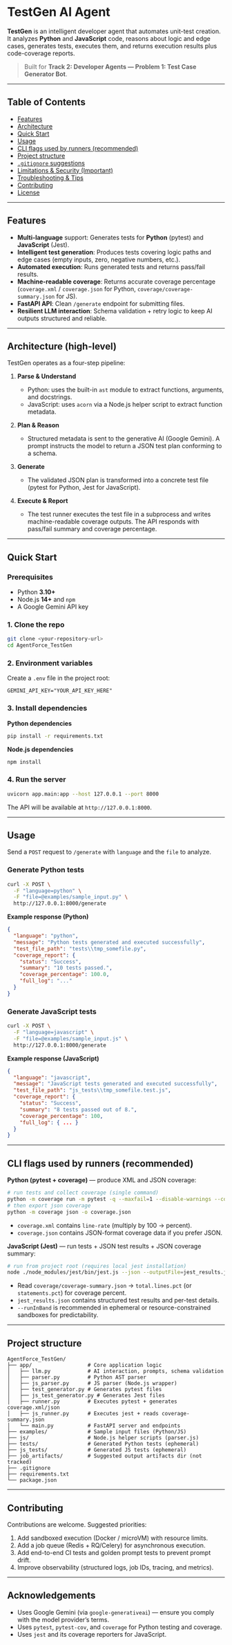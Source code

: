 # TestGen AI Agent

**TestGen** is an intelligent developer agent that automates unit-test creation. It analyzes **Python** and **JavaScript** code, reasons about logic and edge cases, generates tests, executes them, and returns execution results plus code-coverage reports.

> Built for **Track 2: Developer Agents — Problem 1: Test Case Generator Bot**.

---

## Table of Contents

* [Features](#features)
* [Architecture](#architecture)
* [Quick Start](#quick-start)
* [Usage](#usage)
* [CLI flags used by runners (recommended)](#cli-flags-used-by-runners-recommended)
* [Project structure](#project-structure)
* [`.gitignore` suggestions](#gitignore-suggestions)
* [Limitations & Security (Important)](#limitations--security-important)
* [Troubleshooting & Tips](#troubleshooting--tips)
* [Contributing](#contributing)
* [License](#license)

---

## Features

* **Multi-language** support: Generates tests for **Python** (pytest) and **JavaScript** (Jest).
* **Intelligent test generation**: Produces tests covering logic paths and edge cases (empty inputs, zero, negative numbers, etc.).
* **Automated execution**: Runs generated tests and returns pass/fail results.
* **Machine-readable coverage**: Returns accurate coverage percentage (`coverage.xml` / `coverage.json` for Python, `coverage/coverage-summary.json` for JS).
* **FastAPI API**: Clean `/generate` endpoint for submitting files.
* **Resilient LLM interaction**: Schema validation + retry logic to keep AI outputs structured and reliable.

---

## Architecture (high-level)

TestGen operates as a four-step pipeline:

1. **Parse & Understand**

   * Python: uses the built-in `ast` module to extract functions, arguments, and docstrings.
   * JavaScript: uses `acorn` via a Node.js helper script to extract function metadata.

2. **Plan & Reason**

   * Structured metadata is sent to the generative AI (Google Gemini). A prompt instructs the model to return a JSON test plan conforming to a schema.

3. **Generate**

   * The validated JSON plan is transformed into a concrete test file (pytest for Python, Jest for JavaScript).

4. **Execute & Report**

   * The test runner executes the test file in a subprocess and writes machine-readable coverage outputs. The API responds with pass/fail summary and coverage percentage.

---

## Quick Start

### Prerequisites

* Python **3.10+**
* Node.js **14+** and `npm`
* A Google Gemini API key

### 1. Clone the repo

```bash
git clone <your-repository-url>
cd AgentForce_TestGen
```

### 2. Environment variables

Create a `.env` file in the project root:

```env
GEMINI_API_KEY="YOUR_API_KEY_HERE"
```

### 3. Install dependencies

**Python dependencies**

```bash
pip install -r requirements.txt
```

**Node.js dependencies**

```bash
npm install
```

### 4. Run the server

```bash
uvicorn app.main:app --host 127.0.0.1 --port 8000
```

The API will be available at `http://127.0.0.1:8000`.

---

## Usage

Send a `POST` request to `/generate` with `language` and the `file` to analyze.

### Generate Python tests

```bash
curl -X POST \
  -F "language=python" \
  -F "file=@examples/sample_input.py" \
  http://127.0.0.1:8000/generate
```

**Example response (Python)**

```json
{
  "language": "python",
  "message": "Python tests generated and executed successfully",
  "test_file_path": "tests\\tmp_somefile.py",
  "coverage_report": {
    "status": "Success",
    "summary": "10 tests passed.",
    "coverage_percentage": 100.0,
    "full_log": "..."
  }
}
```

### Generate JavaScript tests

```bash
curl -X POST \
  -F "language=javascript" \
  -F "file=@examples/sample_input.js" \
  http://127.0.0.1:8000/generate
```

**Example response (JavaScript)**

```json
{
  "language": "javascript",
  "message": "JavaScript tests generated and executed successfully",
  "test_file_path": "js_tests\\tmp_somefile.test.js",
  "coverage_report": {
    "status": "Success",
    "summary": "8 tests passed out of 8.",
    "coverage_percentage": 100,
    "full_log": { ... }
  }
}
```

---

## CLI flags used by runners (recommended)

**Python (pytest + coverage)** — produce XML and JSON coverage:

```bash
# run tests and collect coverage (single command)
python -m coverage run -m pytest -q --maxfail=1 --disable-warnings --cov=examples --cov-report=xml:coverage.xml
# then export json coverage
python -m coverage json -o coverage.json
```

* `coverage.xml` contains `line-rate` (multiply by 100 → percent).
* `coverage.json` contains JSON-format coverage data if you prefer JSON.

**JavaScript (Jest)** — run tests + JSON test results + JSON coverage summary:

```bash
# run from project root (requires local jest installation)
node ./node_modules/jest/bin/jest.js --json --outputFile=jest_results.json --coverage --coverageReporters=json-summary --runInBand
```

* Read `coverage/coverage-summary.json` → `total.lines.pct` (or `statements.pct`) for coverage percent.
* `jest_results.json` contains structured test results and per-test details.
* `--runInBand` is recommended in ephemeral or resource-constrained sandboxes for predictability.

---

## Project structure

```
AgentForce_TestGen/
├── app/                  # Core application logic
│   ├── llm.py            # AI interaction, prompts, schema validation
│   ├── parser.py         # Python AST parser
│   ├── js_parser.py      # JS parser (Node.js wrapper)
│   ├── test_generator.py # Generates pytest files
│   ├── js_test_generator.py # Generates Jest files
│   ├── runner.py         # Executes pytest + generates coverage.xml/json
│   ├── js_runner.py      # Executes jest + reads coverage-summary.json
│   └── main.py           # FastAPI server and endpoints
├── examples/             # Sample input files (Python/JS)
├── js/                   # Node.js helper scripts (parser.js)
├── tests/                # Generated Python tests (ephemeral)
├── js_tests/             # Generated JS tests (ephemeral)
├── job_artifacts/        # Suggested output artifacts dir (not tracked)
├── .gitignore
├── requirements.txt
└── package.json
```

---

## Contributing

Contributions are welcome. Suggested priorities:

1. Add sandboxed execution (Docker / microVM) with resource limits.
2. Add a job queue (Redis + RQ/Celery) for asynchronous execution.
3. Add end-to-end CI tests and golden prompt tests to prevent prompt drift.
4. Improve observability (structured logs, job IDs, tracing, and metrics).

---

## Acknowledgements

* Uses Google Gemini (via `google-generativeai`) — ensure you comply with the model provider’s terms.
* Uses `pytest`, `pytest-cov`, and `coverage` for Python testing and coverage.
* Uses `jest` and its coverage reporters for JavaScript.

